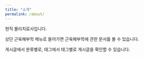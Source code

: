 ```yaml
---
title: "소개"
permalink: /about/
---
```


현직 물리치료사입니다.

상단 근육해부학 메뉴로 들어가면 근육해부학에 관한 문서를 볼 수 있습니다.

게시글에서 분류별로, 태그에서 태그별로 게시글을 확인할 수 있습니다.
